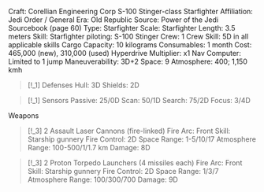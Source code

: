 Craft: Corellian Engineering Corp S-100 Stinger-class
Starfighter
Affiliation: Jedi Order / General
Era: Old Republic
Source: Power of the Jedi Sourcebook (page 60)
Type: Starfighter
Scale: Starfighter
Length: 3.5 meters
Skill: Starfighter piloting: S-100 Stinger
Crew: 1
Crew Skill: 5D in all applicable skills
Cargo Capacity: 10 kilograms
Consumables: 1 month
Cost: 465,000 (new), 310,000 (used)
Hyperdrive Multiplier: x1
Nav Computer: Limited to 1 jump
Maneuverability: 3D+2
Space: 9
Atmosphere: 400; 1,150 kmh

> [!_1] Defenses
> Hull: 3D
> Shields: 2D

> [!_1] Sensors
> Passive: 25/0D
> Scan: 50/1D
> Search: 75/2D
> Focus: 3/4D

Weapons
> [!_3] 2 Assault Laser Cannons (fire-linked)
> Fire Arc: Front
> Skill: Starship gunnery
> Fire Control: 2D
> Space Range: 1-5/10/17
> Atmosphere Range: 100-500/1/1.7 km
> Damage: 8D

> [!_3] 2 Proton Torpedo Launchers (4 missiles each)
> Fire Arc: Front
> Skill: Starship gunnery
> Fire Control: 2D
> Space Range: 1/3/7
> Atmosphere Range: 100/300/700
> Damage: 9D